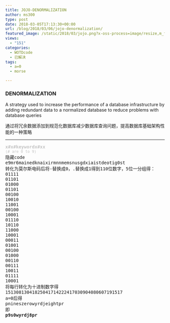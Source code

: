 ```yaml
---
title: JOJO-DENORMALIZATION
author: ms300
type: post
date: 2018-03-05T17:13:30+00:00
url: /blog/2018/03/06/jojo-denormalization/
featured_image: /static/2018/03/jojo.png?x-oss-process=image/resize,m_fill,w_530,h_220
views:
  - "151"
categories:
  - WOTDcode
  - 已解决
tags:
  - a=0
  - morse

---
```

### DENORMALIZATION

<span data-sheets-value="{&quot;1&quot;:2,&quot;2&quot;:&quot;A strategy used to increase the performance of a database infrastructure by adding redundant data to a normalized database to reduce problems with database queries&quot;}" data-sheets-userformat="{&quot;2&quot;:513,&quot;3&quot;:[null,0],&quot;12&quot;:0}">A strategy used to increase the performance of a database infrastructure by adding redundant data to a normalized database to reduce problems with database queries</span>

通过将冗余数据添加到规范化数据库减少数据库查询问题，提高数据库基础架构性能的一种策略

<!--more-->

* * *

<pre><span style="color: #c4c4c4;"><b>x#x#keywordx#xx</b></span>
<span style="color: #c4c4c4;"><small>(# are 0 to 9)</small></span>
隐藏code
<span data-sheets-value="{&quot;1&quot;:2,&quot;2&quot;:&quot;e9mr6mainedknaixirmnnmemsnusgdxiaistdeotig0st&quot;}" data-sheets-userformat="{&quot;2&quot;:513,&quot;3&quot;:[null,0],&quot;12&quot;:0}">e9mr6mainedknaixirmnnmemsnusgdxiaistdeotig0st
</span>转化为莫尔斯电码后将-替换成0，.替换成1得到110位数字，5位一分组得：
01111
01101
01000
01101
00100
10010
11001
00100
10001
01110
10110
11000
10001
00011
01001
00100
01000
00110
00111
10011
01111
10001
将每行转化为十进制数字得
15130813041825041714222417030904080607191517
a=0后得
pnineszerowyrdjeightpr
即
<strong>p9s0wyrdj8pr

</strong></pre>